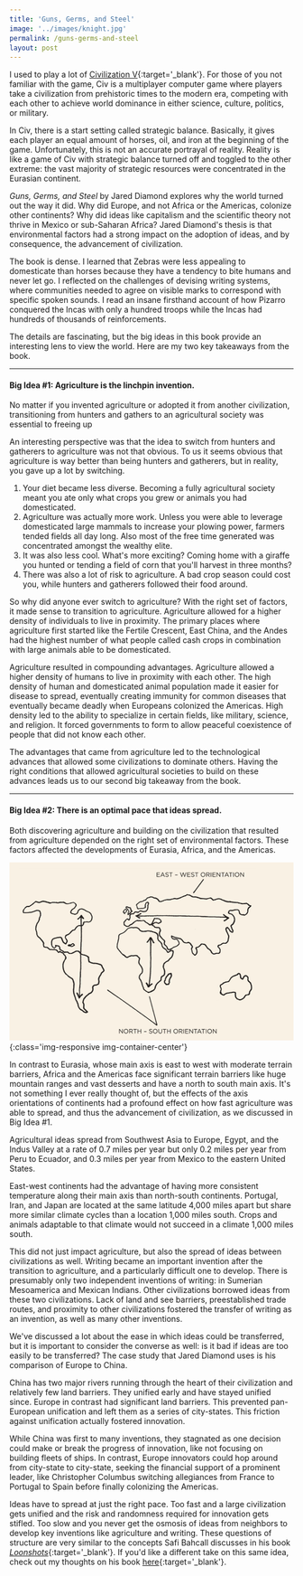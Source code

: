 ```yaml
---
title: 'Guns, Germs, and Steel'
image: '../images/knight.jpg'
permalink: /guns-germs-and-steel
layout: post
---
```

I used to play a lot of [Civilization V](https://civilization.com/civilization-5/){:target='_blank'}. For those of you not familiar with the game, Civ is a multiplayer computer game where players take a civilization from prehistoric times to the modern era, competing with each other to achieve world dominance in either science, culture, politics, or military.

In Civ, there is a start setting called strategic balance. Basically, it gives each player an equal amount of horses, oil, and iron at the beginning of the game. Unfortunately, this is not an accurate portrayal of reality. Reality is like a game of Civ with strategic balance turned off and toggled to the other extreme: the vast majority of strategic resources were concentrated in the Eurasian continent.

*Guns, Germs, and Steel* by Jared Diamond explores why the world turned out the way it did. Why did Europe, and not Africa or the Americas, colonize other continents? Why did ideas like capitalism and the scientific theory not thrive in Mexico or sub-Saharan Africa? Jared Diamond's thesis is that environmental factors had a strong impact on the adoption of ideas, and by consequence, the advancement of civilization.

The book is dense. I learned that Zebras were less appealing to domesticate than horses because they have a tendency to bite humans and never let go. I reflected on the challenges of devising writing systems, where communities needed to agree on visible marks to correspond with specific spoken sounds. I read an insane firsthand account of how Pizarro conquered the Incas with only a hundred troops while the Incas had hundreds of thousands of reinforcements.

The details are fascinating, but the big ideas in this book provide an interesting lens to view the world. Here are my two key takeaways from the book.

<hr class='post-hr'/>

#### Big Idea #1: Agriculture is the linchpin invention.

No matter if you invented agriculture or adopted it from another civilization, transitioning from hunters and gathers to an agricultural society was essential to freeing up

An interesting perspective was that the idea to switch from hunters and gatherers to agriculture was not that obvious. To us it seems obvious that agriculture is way better than being hunters and gatherers, but in reality, you gave up a lot by switching.

1. Your diet became less diverse. Becoming a fully agricultural society meant you ate only what crops you grew or animals you had domesticated.
2. Agriculture was actually more work. Unless you were able to leverage domesticated large mammals to increase your plowing power, farmers tended fields all day long. Also most of the free time generated was concentrated amongst the wealthy elite.
3. It was also less cool. What's more exciting? Coming home with a giraffe you hunted or tending a field of corn that you'll harvest in three months?
4. There was also a lot of risk to agriculture. A bad crop season could cost you, while hunters and gatherers followed their food around.

So why did anyone ever switch to agriculture? With the right set of factors, it made sense to transition to agriculture. Agriculture allowed for a higher density of individuals to live in proximity. The primary places where agriculture first started like the Fertile Crescent, East China, and the Andes had the highest number of what people called cash crops in combination with large animals able to be domesticated.

Agriculture resulted in compounding advantages. Agriculture allowed a higher density of humans to live in proximity with each other. The high density of human and domesticated animal population made it easier for disease to spread, eventually creating immunity for common diseases that eventually became deadly when Europeans colonized the Americas. High density led to the ability to specialize in certain fields, like military, science, and religion. It forced governments to form to allow peaceful coexistence of people that did not know each other.

The advantages that came from agriculture led to the technological advances that allowed some civilizations to dominate others. Having the right conditions that allowed agricultural societies to build on these advances leads us to our second big takeaway from the book.

<hr class='post-hr'/>

#### Big Idea #2: There is an optimal pace that ideas spread.

Both discovering agriculture and building on the civilization that resulted from agriculture depended on the right set of environmental factors. These factors affected the developments of Eurasia, Africa, and the Americas.

![](/images/map-orientation.jpg){:class='img-responsive img-container-center'}

In contrast to Eurasia, whose main axis is east to west with moderate terrain barriers, Africa and the Americas face significant terrain barriers like huge mountain ranges and vast desserts and have a north to south main axis. It's not something I ever really thought of, but the effects of the axis orientations of continents had a profound effect on how fast agriculture was able to spread, and thus the advancement of civilization, as we discussed in Big Idea #1.

Agricultural ideas spread from Southwest Asia to Europe, Egypt, and the Indus Valley at a rate of 0.7 miles per year but only 0.2 miles per year from Peru to Ecuador, and 0.3 miles per year from Mexico to the eastern United States.

East-west continents had the advantage of having more consistent temperature along their main axis than north-south continents. Portugal, Iran, and Japan are located at the same latitude 4,000 miles apart but share more similar climate cycles than a location 1,000 miles south. Crops and animals adaptable to that climate would not succeed in a climate 1,000 miles south.

This did not just impact agriculture, but also the spread of ideas between civilizations as well. Writing became an important invention after the transition to agriculture, and a particularly difficult one to develop. There is presumably only two independent inventions of writing: in Sumerian Mesoamerica and Mexican Indians. Other civilizations borrowed ideas from these two civilizations. Lack of land and see barriers, preestablished trade routes, and proximity to other civilizations fostered the transfer of writing as an invention, as well as many other inventions.

We've discussed a lot about the ease in which ideas could be transferred, but it is important to consider the converse as well: is it bad if ideas are too easily to be transferred? The case study that Jared Diamond uses is his comparison of Europe to China.

China has two major rivers running through the heart of their civilization and relatively few land barriers. They unified early and have stayed unified since. Europe in contrast had significant land barriers. This prevented pan-European unification and left them as a series of city-states. This friction against unification actually fostered innovation.

While China was first to many inventions, they stagnated as one decision could make or break the progress of innovation, like not focusing on building fleets of ships. In contrast, Europe innovators could hop around from city-state to city-state, seeking the financial support of a prominent leader, like Christopher Columbus switching allegiances from France to Portugal to Spain before finally colonizing the Americas.

Ideas have to spread at just the right pace. Too fast and a large civilization gets unified and the risk and randomness required for innovation gets stifled. Too slow and you never get the osmosis of ideas from neighbors to develop key inventions like agriculture and writing. These questions of structure are very similar to the concepts Safi Bahcall discusses in his book [*Loonshots*](https://www.amazon.com/Loonshots-Nurture-Diseases-Transform-Industries/dp/1250185963){:target='_blank'}. If you'd like a different take on this same idea, check out my thoughts on his book [here](https://kevinarifin.com/books-i-like-made-possible-by-the-internet){:target='_blank'}.